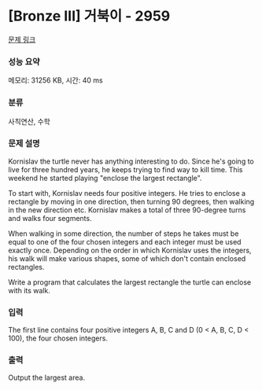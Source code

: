 # [Bronze III] 거북이 - 2959 

[문제 링크](https://www.acmicpc.net/problem/2959) 

### 성능 요약

메모리: 31256 KB, 시간: 40 ms

### 분류

사칙연산, 수학

### 문제 설명

<p>Kornislav the turtle never has anything interesting to do. Since he's going to live for three hundred years, he keeps trying to find way to kill time. This weekend he started playing "enclose the largest rectangle". </p>

<p>To start with, Kornislav needs four positive integers. He tries to enclose a rectangle by moving in one direction, then turning 90 degrees, then walking in the new direction etc. Kornislav makes a total of three 90-degree turns and walks four segments. </p>

<p>When walking in some direction, the number of steps he takes must be equal to one of the four chosen integers and each integer must be used exactly once. Depending on the order in which Kornislav uses the integers, his walk will make various shapes, some of which don't contain enclosed rectangles. </p>

<p>Write a program that calculates the largest rectangle the turtle can enclose with its walk. </p>

### 입력 

 <p>The first line contains four positive integers A, B, C and D (0 < A, B, C, D < 100), the four chosen integers.</p>

### 출력 

 <p>Output the largest area. </p>

<p> </p>

